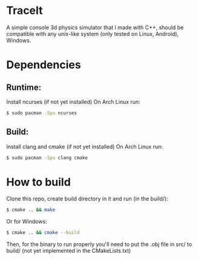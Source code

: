 # TraceIt
A simple console 3d physics simulator that I made with C++, should be compatible with any unix-like system (only tested on Linux, Android), Windows.

# Dependencies
## Runtime:
Install ncurses (if not yet installed)
On Arch Linux run:
```bash
$ sudo pacman -Syu ncurses
```
## Build:
Install clang and cmake (if not yet installed)
On Arch Linux run:
```bash
$ sudo pacman -Syu clang cmake
```
# How to build
Clone this repo, create build directory in it and run (in the build/):
```bash
$ cmake .. && make
```
Or for Windows:
```bash
$ cmake .. && cmake --build
```
Then, for the binary to run properly you'll need to put the .obj file in src/ to build/ (not yet implemented in the CMakeLists.txt)
